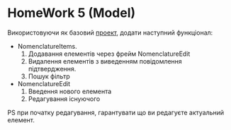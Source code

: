 # HomeWork 5 (Model)

Використовуючи як базовий [проект](https://github.com/itstep-sabatex/P22/blob/master/ADONET/Cafe),
додати наступний функціонал:

- NomenclatureItems.
  1. Додавання елементів через фрейм NomenclatureEdit
  2. Видалення елементів з виведенням повідомлення підтвердження.
  3. Пошук фільтр 
- NomenclatureEdit 
  1. Введення нового елемента
  2. Редагування існуючого

PS при початку редагування, гарантувати що ви редагуєте актуальний елемент. 

